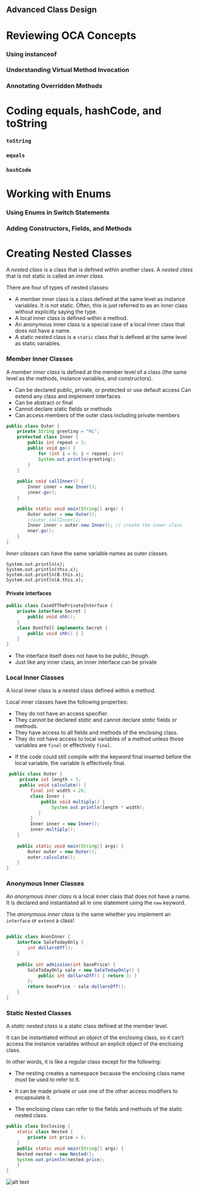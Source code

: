 Advanced Class Design
---

# Reviewing OCA Concepts

### Using instanceof
### Understanding Virtual Method Invocation
### Annotating Overridden Methods


# Coding equals, hashCode, and toString

### `toString`
### `equals`
### `hashCode`

# Working with Enums
### Using Enums in Switch Statements
### Adding Constructors, Fields, and Methods

# Creating Nested Classes

A _nested class_ is a class that is defined within another class. 
A _nested class_ that is not static is called an _inner class_. 

There are four of types of nested classes:

* A member inner class is a class defined at the same level as instance variables. It is not static. Often, this is just referred to as an inner class without explicitly saying the type.
* A local inner class is defined within a method.
* An anonymous inner class is a special case of a local inner class that does not have a name.
* A static nested class is a `static` class that is defined at the same level as static variables.

### Member Inner Classes
A _member inner class_ is defined at the member level of a class (the same level as the methods, instance variables, and constructors).

* Can be declared public, private, or protected or use default access Can extend any class and implement interfaces
* Can be abstract or final
* Cannot declare static fields or methods
* Can access members of the outer class including private members

```java
public class Outer {
    private String greeting = "Hi";
    protected class Inner {
        public int repeat = 3;
        public void go() {
            for (int i = 0; i < repeat; i++)
            System.out.println(greeting); 
        }
    }
    
    public void callInner() { 
        Inner inner = new Inner(); 
        inner.go();
    }

    public static void main(String[] args) {
        Outer outer = new Outer();
        //outer.callInner(); 
        Inner inner = outer.new Inner(); // create the inner class
        nner.go();
    } 
}
```
_Inner classes_ can have the same variable names as outer classes.
```
System.out.println(x); 
System.out.println(this.x);
System.out.println(B.this.x); 
System.out.println(A.this.x);
```
#### Private interfaces

```java
public class CaseOfThePrivateInterface { 
    private interface Secret {
        public void shh(); 
    }
    class DontTell implements Secret { 
        public void shh() { }
    }
}
```
* The interface itself does not have to be public, though.
* Just like any inner class, an inner interface can be private

### Local Inner Classes
A local inner class is a nested class defined within a method. 

 Local inner classes have the following properties:
 
 * They do not have an access specifier.
 * They cannot be declared _static_ and cannot declare _static_ fields or methods.
 * They have access to all fields and methods of the enclosing class.
 * They do not have access to local variables of a method unless those variables are `final` or effectively `final`. 

 - If the code could still compile with the keyword final inserted before the local variable, the variable is effectively final.

```java
 public class Outer {
     private int length = 5; 
     public void calculate() {
         final int width = 20; 
         class Inner {
             public void multiply() { 
                 System.out.println(length * width);
            } 
         }
         Inner inner = new Inner();
         inner.multiply(); 
    }
    
    public static void main(String[] args) { 
        Outer outer = new Outer(); 
        outer.calculate();
    } 
}
```
### Anonymous Inner Classes
An _anonymous inner class_ is a local inner class that does not have a name.
It is declared and instantiated all in one statement using the `new` keyword.

The _anonymous inner class_ is the same whether you implement an `interface` or `extend` a class!

```java

public class AnonInner { 
    interface SaleTodayOnly {
        int dollarsOff(); 
    }
    
    public int admission(int basePrice) { 
        SaleTodayOnly sale = new SaleTodayOnly() {
            public int dollarsOff() { return 3; } 
        };
        return basePrice - sale.dollarsOff();
    }
}
```

### Static Nested Classes

A _static nested class_ is a static class defined at the member level.

It can be instantiated without an object of the enclosing class, so it can’t access the instance variables without an explicit object of the enclosing class.

In other words, it is like a regular class except for the following:
* The nesting creates a namespace because the enclosing class name must be used to refer to it.

* It can be made private or use one of the other access modifiers to encapsulate it. 

* The enclosing class can refer to the fields and methods of the static nested class.

```java
public class Enclosing { 
    static class Nested {
        private int price = 6; 
    }
    public static void main(String[] args) { 
    Nested nested = new Nested(); 
    System.out.println(nested.price);
    } 
}
```

![alt text](https://github.com/frhan/study/blob/master/images/Screen%20Shot%202019-02-07%20at%2011.22.16%20AM.png)